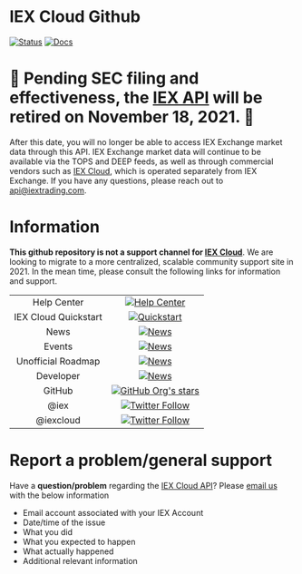 # IEX Cloud Github

[![Status](https://img.shields.io/badge/Status-green)](https://status.iexapis.com/)
[![Docs](https://img.shields.io/badge/API%20Docs-blue)](https://iexcloud.io/docs/api/)

# :rotating_light: Pending SEC filing and effectiveness, the [IEX API](https://iextrading.com/developers/docs/) will be retired on November 18, 2021. :rotating_light:
After this date, you will no longer be able to access IEX Exchange market data through this API.
IEX Exchange market data will continue to be available via the TOPS and DEEP feeds, as well as through commercial vendors such as [IEX Cloud](https://iexcloud.io/), which is operated separately from IEX Exchange. If you have any questions, please reach out to [api@iextrading.com](mailto:api@iextrading.com?subject=API%20Deprecation)</a>.


# Information
**This github repository is not a support channel for [IEX Cloud](https://iexcloud.io/)**. We are looking to migrate to a more centralized, scalable community support site in 2021. In the mean time, please consult the following links for information and support.

| | |
|:--:|:--:|
| Help Center | [![Help Center](https://img.shields.io/badge/Link-orange)](https://intercom.help/iexcloud/en/) |
| IEX Cloud Quickstart | [![Quickstart](https://img.shields.io/badge/Link-orange)](https://intercom.help/iexcloud/en/articles/2851174-getting-started-on-iex-cloud) |
| News | [![News](https://img.shields.io/badge/Link-orange)](https://iexcloud.io/blog/) |
| Events | [![News](https://img.shields.io/badge/Link-orange)](https://iexcloud.io/community/events/) |
| Unofficial Roadmap | [![News](https://img.shields.io/badge/Link-orange)](https://iexcloud.io/console/roadmap) |
| Developer | [![News](https://img.shields.io/badge/Link-orange)](https://iexcloud.io/community/developer) |
| GitHub | [![GitHub Org's stars](https://img.shields.io/github/stars/iexcloud?label=IEX%20Cloud&style=social)](https://github.com/iexcloud) |
| @iex | [![Twitter Follow](https://img.shields.io/twitter/follow/iex?style=social)](https://twitter.com/iex) |
| @iexcloud | [![Twitter Follow](https://img.shields.io/twitter/follow/iexcloud?style=social)](https://twitter.com/iexcloud) |


# Report a problem/general support

Have a **question/problem** regarding the [IEX Cloud API](https://iexcloud.io/docs/api/)? Please <a href="mailto:support@iexcloud.io?subject=IEX Cloud Support&body=Email Account:%0ADate/Time of the issue:%0AWhat you did:%0AWhat you expected to happen:%0AWhat actually happened:%0AAdditional relevant information:%0A">email us</a> with the below information

   * Email account associated with your IEX Account
   * Date/time of the issue
   * What you did
   * What you expected to happen
   * What actually happened
   * Additional relevant information
